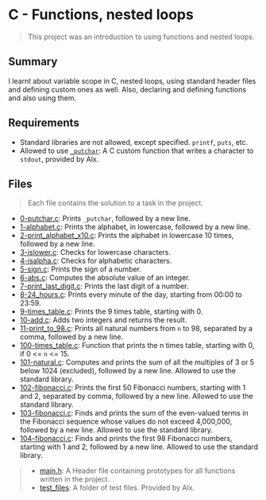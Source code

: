 # C - Functions, nested loops

> This project was an introduction to using functions and nested loops. 

## Summary

I learnt about variable scope in C, nested loops, using standard header files and defining custom ones as well. Also, declaring and defining functions and also using them.

## Requirements

- Standard libraries are not allowed, except specified. `printf`, `puts`, etc.
- Allowed to use [`_putchar`](https://github.com/alx-tools/_putchar.c/blob/master/_putchar.c): A
C custom function that writes a character to `stdout`, provided by Alx.

## Files

> Each file contains the solution to a task in the project.

- [0-putchar.c](https://github.com/Ebube-Ochemba/alx-low_level_programming/blob/master/0x02-functions_nested_loops/0-putchar.c): Prints `_putchar`, followed by a new line.
- [1-alphabet.c](https://github.com/Ebube-Ochemba/alx-low_level_programming/blob/master/0x02-functions_nested_loops/1-alphabet.c): Prints the alphabet, in lowercase, followed by a new line.
- [2-print_alphabet_x10.c](https://github.com/Ebube-Ochemba/alx-low_level_programming/blob/master/0x02-functions_nested_loops/2-print_alphabet_x10.c): Prints the alphabet in lowercase 10 times, followed by a new line.
- [3-islower.c](https://github.com/Ebube-Ochemba/alx-low_level_programming/blob/master/0x02-functions_nested_loops/3-islower.c): Checks for lowercase characters.
- [4-isalpha.c](https://github.com/Ebube-Ochemba/alx-low_level_programming/blob/master/0x02-functions_nested_loops/4-isalpha.c): Checks for alphabetic characters.
- [5-sign.c](https://github.com/Ebube-Ochemba/alx-low_level_programming/blob/master/0x02-functions_nested_loops/5-sign.c): Prints the sign of a number.
- [6-abs.c](https://github.com/Ebube-Ochemba/alx-low_level_programming/blob/master/0x02-functions_nested_loops/6-abs.c): Computes the absolute value of an integer.
- [7-print_last_digit.c](https://github.com/Ebube-Ochemba/alx-low_level_programming/blob/master/0x02-functions_nested_loops/7-print_last_digit.c): Prints the last digit of a number.
- [8-24_hours.c](https://github.com/Ebube-Ochemba/alx-low_level_programming/blob/master/0x02-functions_nested_loops/8-24_hours.c): Prints every minute of the day, starting from 00:00 to 23:59.
- [9-times_table.c](https://github.com/Ebube-Ochemba/alx-low_level_programming/blob/master/0x02-functions_nested_loops/9-times_table.c): Prints the 9 times table, starting with 0.
- [10-add.c](https://github.com/Ebube-Ochemba/alx-low_level_programming/blob/master/0x02-functions_nested_loops/10-add.c): Adds two integers and returns the result.
- [11-print_to_98.c](https://github.com/Ebube-Ochemba/alx-low_level_programming/blob/master/0x02-functions_nested_loops/11-print_to_98.c): Prints all natural numbers from `n` to 98, separated by a comma, followed by a new line.
- [100-times_table.c](https://github.com/Ebube-Ochemba/alx-low_level_programming/blob/master/0x02-functions_nested_loops/100-times_table.c): Function that prints the n times table, starting with 0, if 0 <= `n` <= 15.
- [101-natural.c](https://github.com/Ebube-Ochemba/alx-low_level_programming/blob/master/0x02-functions_nested_loops/101-natural.c): Computes and prints the sum of all the multiples of 3 or 5 below 1024 (excluded), followed by a new line. Allowed to use the standard library.
- [102-fibonacci.c](https://github.com/Ebube-Ochemba/alx-low_level_programming/blob/master/0x02-functions_nested_loops/102-fibonacci.c): Prints the first 50 Fibonacci numbers, starting with 1 and 2, separated by comma, followed by a new line. Allowed to use the standard library.
- [103-fibonacci.c](https://github.com/Ebube-Ochemba/alx-low_level_programming/blob/master/0x02-functions_nested_loops/103-fibonacci.c): Finds and prints the sum of the even-valued terms in the Fibonacci sequence whose values do not exceed 4,000,000, followed by a new line. Allowed to use the standard library.
- [104-fibonacci.c](https://github.com/Ebube-Ochemba/alx-low_level_programming/blob/master/0x02-functions_nested_loops/104-fibonacci.c): Finds and prints the first 98 Fibonacci numbers, starting with 1 and 2, followed by a new line. Allowed to use the standard library.

> - [main.h](https://github.com/Ebube-Ochemba/alx-low_level_programming/blob/master/0x02-functions_nested_loops/main.h): A Header file containing prototypes for all functions written in the project.
> - [test_files](): A folder of test files. Provided by Alx.
